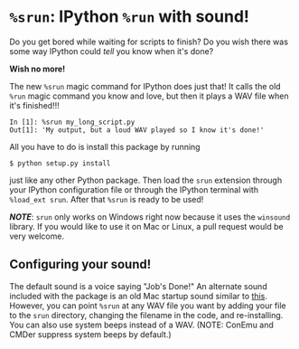 # `%srun`: IPython `%run` with sound!

Do you get bored while waiting for scripts to finish?
Do you wish there was some way IPython could *tell* you know when it's done?

**Wish no more!**

The new `%srun` magic command for IPython does just that! It
calls the old `%run` magic command you know and love, but then it plays a
WAV file when it's finished!!!

```ipython
In [1]: %srun my_long_script.py
Out[1]: 'My output, but a loud WAV played so I know it's done!'
```

All you have to do is install this package by running

```console
$ python setup.py install 
```

just like any other Python package. Then load the `srun` extension through your
IPython configuration file or through the IPython terminal with `%load_ext
srun`. After that `%srun` is ready to be used!

***NOTE***: `srun` only works on Windows right now because it uses the
`winsound` library. If you would like to use it on Mac or Linux, a pull request
would be very welcome.

## Configuring your sound!

The default sound is a voice saying "Job's Done!" An alternate sound included
with the package is an old Mac startup sound similar to
[this](https://www.youtube.com/watch?v=i9qOJqNjalE). However, you can point
`%srun` at any WAV file you want by adding your file to the `srun` directory,
changing the filename in the code, and re-installing. You can also use system
beeps instead of a WAV. (NOTE: ConEmu and CMDer suppress system beeps by
default.)
